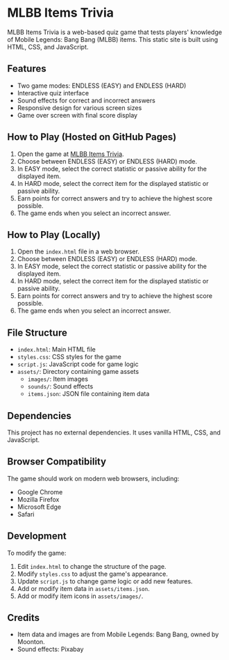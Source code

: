 # MLBB Items Trivia

MLBB Items Trivia is a web-based quiz game that tests players' knowledge of Mobile Legends: Bang Bang (MLBB) items. This static site is built using HTML, CSS, and JavaScript.

## Features

- Two game modes: ENDLESS (EASY) and ENDLESS (HARD)
- Interactive quiz interface
- Sound effects for correct and incorrect answers
- Responsive design for various screen sizes
- Game over screen with final score display

## How to Play (Hosted on GitHub Pages)

1. Open the game at [MLBB Items Trivia](https://balzabu.github.io/MLBB-Items-Trivia/).
2. Choose between ENDLESS (EASY) or ENDLESS (HARD) mode.
3. In EASY mode, select the correct statistic or passive ability for the displayed item.
4. In HARD mode, select the correct item for the displayed statistic or passive ability.
5. Earn points for correct answers and try to achieve the highest score possible.
6. The game ends when you select an incorrect answer.   

## How to Play (Locally)

1. Open the `index.html` file in a web browser.
2. Choose between ENDLESS (EASY) or ENDLESS (HARD) mode.
3. In EASY mode, select the correct statistic or passive ability for the displayed item.
4. In HARD mode, select the correct item for the displayed statistic or passive ability.
5. Earn points for correct answers and try to achieve the highest score possible.
6. The game ends when you select an incorrect answer.

## File Structure

- `index.html`: Main HTML file
- `styles.css`: CSS styles for the game
- `script.js`: JavaScript code for game logic
- `assets/`: Directory containing game assets
  - `images/`: Item images
  - `sounds/`: Sound effects
  - `items.json`: JSON file containing item data

## Dependencies

This project has no external dependencies. It uses vanilla HTML, CSS, and JavaScript.

## Browser Compatibility

The game should work on modern web browsers, including:
- Google Chrome
- Mozilla Firefox
- Microsoft Edge
- Safari

## Development

To modify the game:

1. Edit `index.html` to change the structure of the page.
2. Modify `styles.css` to adjust the game's appearance.
3. Update `script.js` to change game logic or add new features.
4. Add or modify item data in `assets/items.json`.
5. Add or modify item icons in `assets/images/`.

## Credits

- Item data and images are from Mobile Legends: Bang Bang, owned by Moonton.
- Sound effects: Pixabay
